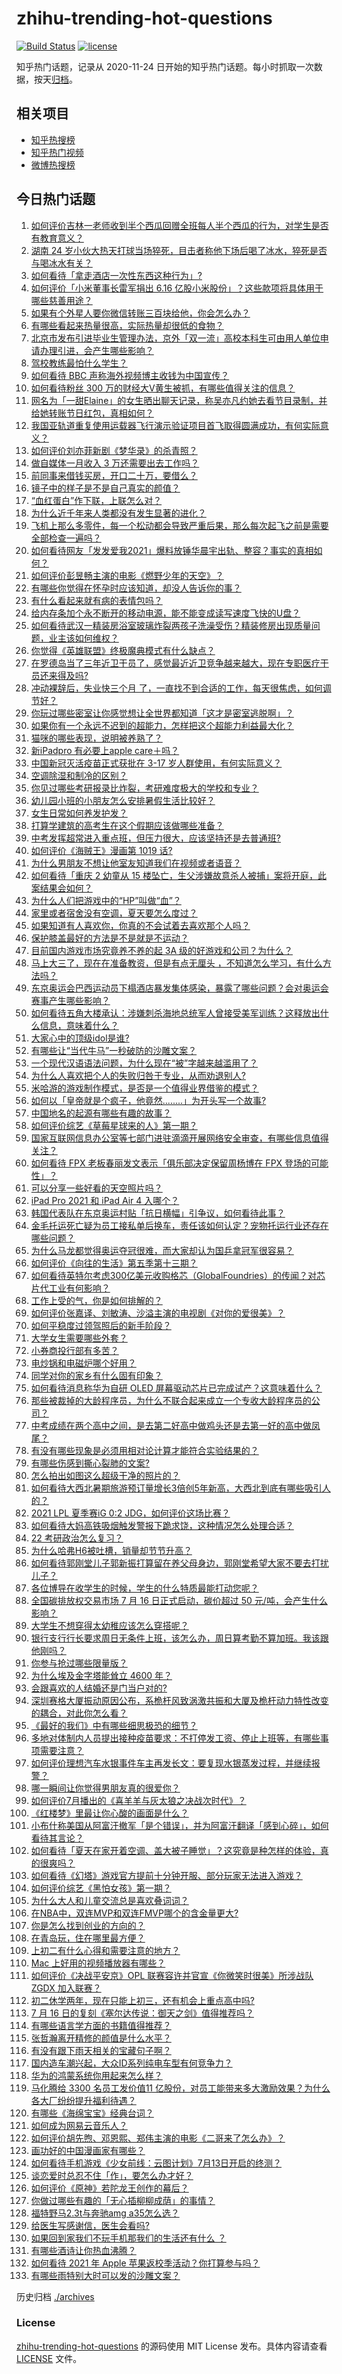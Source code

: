# zhihu-trending-hot-questions

[![Build Status](https://github.com/justjavac/zhihu-trending-hot-questions/workflows/ci/badge.svg?branch=master)](https://github.com/justjavac/zhihu-trending-hot-questions/actions)
[![license](https://img.shields.io/github/license/justjavac/zhihu-trending-hot-questions)](https://github.com/justjavac/zhihu-trending-hot-questions/blob/master/LICENSE)

知乎热门话题，记录从 2020-11-24 日开始的知乎热门话题。每小时抓取一次数据，按天[归档](./archives)。

## 相关项目

- [知乎热搜榜](https://github.com/justjavac/zhihu-trending-top-search)
- [知乎热门视频](https://github.com/justjavac/zhihu-trending-hot-video)
- [微博热搜榜](https://github.com/justjavac/weibo-trending-hot-search)

## 今日热门话题

<!-- BEGIN -->
<!-- 最后更新时间 Sat Jul 17 2021 18:01:55 GMT+0800 (China Standard Time) -->

1. [如何评价吉林一老师收到半个西瓜回赠全班每人半个西瓜的行为，对学生是否有教育意义？](https://www.zhihu.com/question/472444124)
1. [湖南 24
   岁小伙大热天打球当场猝死，目击者称他下场后喝了冰水，猝死是否与喝冰水有关？](https://www.zhihu.com/question/472510464)
1. [如何看待「拿走酒店一次性东西这种行为」?](https://www.zhihu.com/question/465504404)
1. [如何评价「小米董事长雷军捐出 6.16
   亿股小米股份」？这些款项将具体用于哪些慈善用途？](https://www.zhihu.com/question/472625285)
1. [如果有个外星人要你微信转账三百块给他，你会怎么办？](https://www.zhihu.com/question/472127049)
1. [有哪些看起来热量很高，实际热量却很低的食物？](https://www.zhihu.com/question/359675190)
1. [北京市发布引进毕业生管理办法，京外「双一流」高校本科生可由用人单位申请办理引进，会产生哪些影响？](https://www.zhihu.com/question/472589954)
1. [驾校教练最怕什么学生？](https://www.zhihu.com/question/453063198)
1. [如何看待 BBC 声称海外视频博主收钱为中国宣传？](https://www.zhihu.com/question/472575752)
1. [如何看待粉丝 300 万的财经大V黄生被抓，有哪些值得关注的信息？](https://www.zhihu.com/question/472548624)
1. [网名为「一甜Elaine」的女生晒出聊天记录，称吴亦凡约她去看节目录制，并给她转账节日红包，真相如何？](https://www.zhihu.com/question/472725599)
1. [我国亚轨道重复使用运载器飞行演示验证项目首飞取得圆满成功，有何实际意义？](https://www.zhihu.com/question/472628158)
1. [如何评价刘亦菲新剧《梦华录》的杀青照？](https://www.zhihu.com/question/470176416)
1. [做自媒体一月收入 3 万还需要出去工作吗？](https://www.zhihu.com/question/457544338)
1. [前同事来借钱买房，开口二十万，要借么？](https://www.zhihu.com/question/471426283)
1. [镜子中的样子是不是自己真实的颜值？](https://www.zhihu.com/question/458577474)
1. [“血红蛋白”作下联，上联怎么对？](https://www.zhihu.com/question/471731418)
1. [为什么近千年来人类都没有发生显著的进化？](https://www.zhihu.com/question/32004935)
1. [飞机上那么多零件，每一个松动都会导致严重后果，那么每次起飞之前是需要全部检查一遍吗？](https://www.zhihu.com/question/463612668)
1. [如何看待网友「发发爱我2021」爆料放锤华晨宇出轨、整容？事实的真相如何？](https://www.zhihu.com/question/472603288)
1. [如何评价彭昱畅主演的电影《燃野少年的天空》？](https://www.zhihu.com/question/472571861)
1. [有哪些你觉得在怀孕时应该知道，却没人告诉你的事？](https://www.zhihu.com/question/301567580)
1. [有什么看起来就有病的表情包吗？](https://www.zhihu.com/question/459596154)
1. [给内存条加个永不断开的移动电源，能不能变成读写速度飞快的U盘？](https://www.zhihu.com/question/417862977)
1. [如何看待武汉一精装房浴室玻璃炸裂两孩子洗澡受伤？精装修房出现质量问题，业主该如何维权？](https://www.zhihu.com/question/472324813)
1. [你觉得《英雄联盟》终极魔典模式有什么缺点？](https://www.zhihu.com/question/471787416)
1. [在罗德岛当了三年近卫干员了，感觉最近近卫竞争越来越大，现在专职医疗干员还来得及吗?](https://www.zhihu.com/question/469381599)
1. [冲动裸辞后，失业快三个月
   了，一直找不到合适的工作，每天很焦虑，如何调节好？](https://www.zhihu.com/question/430896392)
1. [你玩过哪些密室让你感觉想让全世界都知道「这才是密室逃脱啊」？](https://www.zhihu.com/question/319279638)
1. [如果你有一个永远不迟到的超能力，怎样把这个超能力利益最大化？](https://www.zhihu.com/question/472290280)
1. [猫咪的哪些表现，说明被养熟了？](https://www.zhihu.com/question/436001372)
1. [新iPadpro 有必要上apple care＋吗？](https://www.zhihu.com/question/383578339)
1. [中国新冠灭活疫苗正式获批在 3-17 岁人群使用，有何实际意义？](https://www.zhihu.com/question/472628051)
1. [空调除湿和制冷的区别？](https://www.zhihu.com/question/30879409)
1. [你见过哪些考研报录比炸裂，考研难度极大的学校和专业？](https://www.zhihu.com/question/449575589)
1. [幼儿园小班的小朋友怎么安排暑假生活比较好？](https://www.zhihu.com/question/470032433)
1. [女生日常如何养发护发？](https://www.zhihu.com/question/24887898)
1. [打算学建筑的高考生在这个假期应该做哪些准备？](https://www.zhihu.com/question/470998634)
1. [中考发挥超常进入重点班，但压力很大，应该坚持还是去普通班?](https://www.zhihu.com/question/470984502)
1. [如何评价《海贼王》漫画第 1019 话?](https://www.zhihu.com/question/472047505)
1. [为什么男朋友不想让他室友知道我们在视频或者语音？](https://www.zhihu.com/question/465047050)
1. [如何看待「重庆 2 幼童从 15
   楼坠亡，生父涉嫌故意杀人被捕」案将开庭，此案结果会如何？](https://www.zhihu.com/question/472543340)
1. [为什么人们把游戏中的“HP”叫做“血”？](https://www.zhihu.com/question/471152379)
1. [家里或者宿舍没有空调，夏天要怎么度过？](https://www.zhihu.com/question/469879398)
1. [如果知道有人喜欢你，你真的不会试着去喜欢那个人吗？](https://www.zhihu.com/question/472247697)
1. [保护膝盖最好的方法是不是就是不运动？](https://www.zhihu.com/question/399157144)
1. [目前国内游戏市场究竟养不养的起 3A 级的好游戏和公司？为什么？](https://www.zhihu.com/question/472220632)
1. [马上大三了，现在在准备教资，但是有点无厘头
   ，不知道怎么学习，有什么方法吗？](https://www.zhihu.com/question/408865891)
1. [东京奥运会巴西运动员下榻酒店暴发集体感染，暴露了哪些问题？会对奥运会赛事产生哪些影响？](https://www.zhihu.com/question/472327033)
1. [如何看待五角大楼承认：涉嫌刺杀海地总统军人曾接受美军训练？这释放出什么信息，意味着什么？](https://www.zhihu.com/question/472527903)
1. [大家心中的顶级idol是谁?](https://www.zhihu.com/question/472292212)
1. [有哪些让“当代牛马”一秒破防的沙雕文案？](https://www.zhihu.com/question/471805468)
1. [一个现代汉语语法问题，为什么现在“被”字越来越滥用了？](https://www.zhihu.com/question/471998676)
1. [为什么人喜欢把个人的失败归咎于专业，从而劝退别人?](https://www.zhihu.com/question/471410274)
1. [米哈游的游戏制作模式，是否是一个值得业界借鉴的模式？](https://www.zhihu.com/question/471656057)
1. [如何以「皇帝就是个疯子，他竟然........」为开头写一个故事?](https://www.zhihu.com/question/428181470)
1. [中国地名的起源有哪些有趣的故事？](https://www.zhihu.com/question/34480542)
1. [如何评价综艺《草莓星球来的人》第一期？](https://www.zhihu.com/question/472621186)
1. [国家互联网信息办公室等七部门进驻滴滴开展网络安全审查，有哪些信息值得关注？](https://www.zhihu.com/question/472557033)
1. [如何看待 FPX 老板春丽发文表示「俱乐部决定保留周杨博在 FPX
   登场的可能性」？](https://www.zhihu.com/question/472601397)
1. [可以分享一些好看的天空照片吗？](https://www.zhihu.com/question/460714512)
1. [iPad Pro 2021 和 iPad Air 4 入哪个？](https://www.zhihu.com/question/455891195)
1. [韩国代表队在东京奥运村贴「抗日横幅」引争议，如何看待此事？](https://www.zhihu.com/question/472563744)
1. [金毛托运死亡疑为员工接私单后换车，责任该如何认定？宠物托运行业还存在哪些问题？](https://www.zhihu.com/question/472716419)
1. [为什么马龙都觉得奥运夺冠很难，而大家却认为国乒拿冠军很容易？](https://www.zhihu.com/question/471555660)
1. [如何评价《向往的生活》第五季第十三期？](https://www.zhihu.com/question/472617381)
1. [如何看待英特尔考虑300亿美元收购格芯（GlobalFoundries）的传闻？对芯片代工业有何影响？](https://www.zhihu.com/question/472513913)
1. [工作上受的气，你是如何排解的？](https://www.zhihu.com/question/470607647)
1. [如何评价张嘉译、刘敏涛、沙溢主演的电视剧《对你的爱很美》？](https://www.zhihu.com/question/457087948)
1. [如何平稳度过领驾照后的新手阶段？](https://www.zhihu.com/question/466338229)
1. [大学女生需要哪些外套？](https://www.zhihu.com/question/293964461)
1. [小券商投行部有多苦？](https://www.zhihu.com/question/398063647)
1. [电炒锅和电磁炉哪个好用？](https://www.zhihu.com/question/60456273)
1. [同学对你的家乡有什么固有印象？](https://www.zhihu.com/question/470885890)
1. [如何看待消息称华为自研 OLED
   屏幕驱动芯片已完成试产？这意味着什么？](https://www.zhihu.com/question/471697241)
1. [那些被裁掉的大龄程序员，为什么不联合起来成立一个专收大龄程序员的公司？](https://www.zhihu.com/question/471283000)
1. [中考成绩在两个高中之间，是去第二好高中做鸡头还是去第一好的高中做凤尾？](https://www.zhihu.com/question/466979770)
1. [有没有哪些现象是必须用相对论计算才能符合实验结果的？](https://www.zhihu.com/question/470592281)
1. [有哪些伤感到撕心裂肺的文案?](https://www.zhihu.com/question/459224880)
1. [怎么拍出如图这么超级干净的照片的？](https://www.zhihu.com/question/459731487)
1. [如何看待大西北暑期旅游预订量增长3倍创5年新高，大西北到底有哪些吸引人的？](https://www.zhihu.com/question/470952305)
1. [2021 LPL 夏季赛iG 0:2 JDG，如何评价这场比赛？](https://www.zhihu.com/question/472618210)
1. [如何看待大妈高铁吸烟触发警报下跪求饶，这种情况怎么处理合适？](https://www.zhihu.com/question/472129382)
1. [22 考研政治怎么复习？](https://www.zhihu.com/question/390258329)
1. [为什么哈弗H6被吐槽，销量却节节升高？](https://www.zhihu.com/question/454596887)
1. [如何看待郭刚堂儿子郭新振打算留在养父母身边，郭刚堂希望大家不要去打扰儿子？](https://www.zhihu.com/question/472081586)
1. [各位博导在收学生的时候，学生的什么特质最能打动您呢？](https://www.zhihu.com/question/469967314)
1. [全国碳排放权交易市场 7 月 16 日正式启动，碳价超过 50
   元/吨，会产生什么影响？](https://www.zhihu.com/question/472188278)
1. [大学生不想穿得太幼稚应该怎么穿搭呢？](https://www.zhihu.com/question/443721061)
1. [银行支行行长要求周日无条件上班，该怎么办，周日算考勤不算加班。我该跟他刚吗？](https://www.zhihu.com/question/472092355)
1. [你参与抢过哪些限量版？](https://www.zhihu.com/question/471965525)
1. [为什么埃及金字塔能耸立 4600 年？](https://www.zhihu.com/question/466252124)
1. [会跟喜欢的人结婚还是门当户对的?](https://www.zhihu.com/question/460533239)
1. [深圳赛格大厦振动原因公布，系桅杆风致涡激共振和大厦及桅杆动力特性改变的耦合，对此你怎么看？](https://www.zhihu.com/question/472308128)
1. [《最好的我们》中有哪些细思极恐的细节？](https://www.zhihu.com/question/55297925)
1. [多地对体制内人员提出接种疫苗要求：不打停发工资、停止上班等，有哪些事项需要注意？](https://www.zhihu.com/question/472345002)
1. [如何评价理想汽车水银事件车主再发长文：要复现水银蒸发过程，并继续报警？](https://www.zhihu.com/question/471946131)
1. [哪一瞬间让你觉得男朋友真的很爱你？](https://www.zhihu.com/question/356450688)
1. [如何评价7月播出的《喜羊羊与灰太狼之决战次时代》？](https://www.zhihu.com/question/470292481)
1. [《红楼梦》里最让你心酸的画面是什么？](https://www.zhihu.com/question/458515278)
1. [小布什称美国从阿富汗撤军「是个错误」，并为阿富汗翻译「感到心碎」，如何看待其言论？](https://www.zhihu.com/question/472379731)
1. [如何看待「夏天在家开着空调、盖大被子睡觉」？这究竟是种怎样的体验，真的很爽吗？](https://www.zhihu.com/question/470468586)
1. [如何看待《幻塔》游戏官方提前十分钟开服、部分玩家无法进入游戏？](https://www.zhihu.com/question/472324099)
1. [如何评价综艺《黑怕女孩》第一期？](https://www.zhihu.com/question/472342807)
1. [为什么大人和儿童交流总是喜欢叠词词？](https://www.zhihu.com/question/472013799)
1. [在NBA中，双连MVP和双连FMVP哪个的含金量更大?](https://www.zhihu.com/question/471989944)
1. [你是怎么找到创业的方向的？](https://www.zhihu.com/question/25857988)
1. [在青岛玩，住在哪里最方便？](https://www.zhihu.com/question/54173009)
1. [上初二有什么心得和需要注意的地方？](https://www.zhihu.com/question/472330100)
1. [Mac 上好用的视频播放器有哪些？](https://www.zhihu.com/question/19552878)
1. [如何评价《决战平安京》OPL 联赛容许并官宣《你微笑时很美》所涉战队 ZGDX
   加入联赛？](https://www.zhihu.com/question/472161924)
1. [初二休学两年，现在只能上初三，还有机会上重点高中吗?](https://www.zhihu.com/question/471650821)
1. [7 月 16 日的复刻《塞尔达传说：御天之剑》值得推荐吗？](https://www.zhihu.com/question/445041114)
1. [有哪些语言学方面的书籍值得推荐？](https://www.zhihu.com/question/19759109)
1. [张哲瀚离开精修的颜值是什么水平？](https://www.zhihu.com/question/464609843)
1. [有没有跟下雨天相关的宝藏句子啊？](https://www.zhihu.com/question/461674656)
1. [国内造车潮兴起，大众ID系列纯电车型有何竞争力？](https://www.zhihu.com/question/468751764)
1. [华为的鸿蒙系统你用起来怎么样？](https://www.zhihu.com/question/459846239)
1. [马化腾给 3300 名员工发价值11
   亿股份，对员工能带来多大激励效果？为什么各大厂纷纷提升福利待遇？](https://www.zhihu.com/question/472336981)
1. [有哪些《海绵宝宝》经典台词？](https://www.zhihu.com/question/348024473)
1. [如何成为网易云音乐人？](https://www.zhihu.com/question/281885618)
1. [如何评价胡先煦、邓恩熙、郑伟主演的电影《二哥来了怎么办》？](https://www.zhihu.com/question/461148952)
1. [画功好的中国漫画家有哪些？](https://www.zhihu.com/question/34002308)
1. [如何看待手机游戏《少女前线：云图计划》7月13日开启的终测？](https://www.zhihu.com/question/471959591)
1. [谈恋爱时总忍不住「作」，要怎么办才好？](https://www.zhihu.com/question/22590909)
1. [如何评价《原神》若陀龙王创作的幕后？](https://www.zhihu.com/question/472543501)
1. [你做过哪些有趣的「无心插柳柳成荫」的事情？](https://www.zhihu.com/question/22116322)
1. [福特野马2.3t与奔驰amg a35怎么选？](https://www.zhihu.com/question/441496135)
1. [给医生写感谢信，医生会看吗?](https://www.zhihu.com/question/461215612)
1. [如果回到家我们不玩手机那我们的生活还有什么 ？](https://www.zhihu.com/question/470841820)
1. [有哪些酒诗让你热血沸腾？](https://www.zhihu.com/question/469691545)
1. [如何看待 2021 年 Apple 苹果返校季活动？你打算参与吗？](https://www.zhihu.com/question/472498758)
1. [有哪些雨特别大时可以发的沙雕文案？](https://www.zhihu.com/question/471442207)

<!-- END -->

历史归档 [./archives](./archives)

### License

[zhihu-trending-hot-questions](https://github.com/justjavac/zhihu-trending-hot-questions)
的源码使用 MIT License 发布。具体内容请查看 [LICENSE](./LICENSE) 文件。
